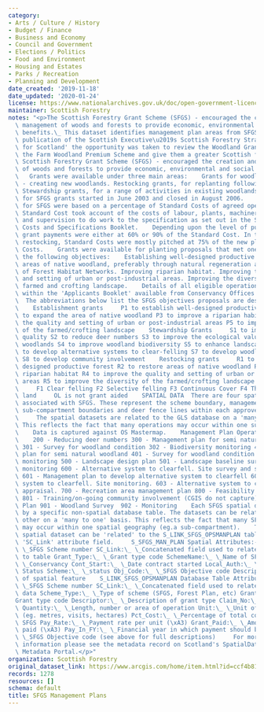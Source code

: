 ```yaml
---
category:
- Arts / Culture / History
- Budget / Finance
- Business and Economy
- Council and Government
- Elections / Politics
- Food and Environment
- Housing and Estates
- Parks / Recreation
- Planning and Development
date_created: '2019-11-18'
date_updated: '2020-01-24'
license: https://www.nationalarchives.gov.uk/doc/open-government-licence/version/3/
maintainer: Scottish Forestry
notes: "<p>The Scottish Forestry Grant Scheme (SFGS) - encouraged the creation and\
  \ management of woods and forests to provide economic, environmental and social\
  \ benefits.\_ This dataset identifies management plan areas from SFGS.  Following\
  \ publication of the Scottish Executive\u2019s Scottish Forestry Strategy 'Forests\
  \ for Scotland' the opportunity was taken to review the Woodland Grant Scheme and\
  \ the Farm Woodland Premium Scheme and give them a greater Scottish focus.     The\
  \ Scottish Forestry Grant Scheme (SFGS) - encouraged the creation and management\
  \ of woods and forests to provide economic, environmental and social benefits. \
  \   Grants were available under three main areas:    Grants for woodland expansion\
  \ - creating new woodlands. Restocking grants, for replanting following felling.\
  \ Stewardship grants, for a range of activities in existing woodlands.    Applications\
  \ for SFGS grants started in June 2003 and closed in August 2006.     Most grants\
  \ for SFGS were based on a percentage of Standard Costs of agreed operations. The\
  \ Standard Cost took account of the costs of labour, plants, machinery, materials\
  \ and supervision to do work to the specification as set out in the SFGS Standard\
  \ Costs and Specifications Booklet.    Depending upon the level of public benefit,\
  \ grant payments were either at 60% or 90% of the Standard Cost. In the case of\
  \ restocking, Standard Costs were mostly pitched at 75% of the new planting Standard\
  \ Costs.    Grants were available for planting proposals that met one or more of\
  \ the following objectives:    Establishing well-designed productive woodland. Expanding\
  \ areas of native woodland, preferably through natural regeneration and the development\
  \ of Forest Habitat Networks. Improving riparian habitat. Improving the quality\
  \ and setting of urban or post-industrial areas. Improving the diversity of the\
  \ farmed and crofting landscape.    Details of all eligible operations are set out\
  \ within the 'Applicants Booklet' available from Conservancy Offices.    SFGS OBJECTIVES\
  \  The abbreviations below list the SFGS objectives proposals are designed to meet:\
  \    Establishment grants     P1 to establish well-designed productive forest P2\
  \ to expand the area of native woodland P3 to improve a riparian habitat P4 to improve\
  \ the quality and setting of urban or post-industrial areas P5 to improve the diversity\
  \ of the farmed/crofting landscape    Stewardship Grants     S1 to improve timber\
  \ quality S2 to reduce deer numbers S3 to improve the ecological value of native\
  \ woodlands S4 to improve woodland biodiversity S5 to enhance landscape value S6\
  \ to develop alternative systems to clear-felling S7 to develop woodland recreation\
  \ S8 to develop community involvement    Restocking grants     R1 to produce well\
  \ designed productive forest R2 to restore areas of native woodland R3 to improve\
  \ riparian habitat R4 to improve the quality and setting of urban or post-industrial\
  \ areas R5 to improve the diversity of the farmed/crofting landscape    Felling\
  \     F1 Clear felling F2 Selective felling F3 Continuous Cover F4 Thinning    Other\
  \ land     OL is not grant aided    SPATIAL DATA  There are four spatial datasets\
  \ associated with SFGS. These represent the scheme boundary, management plan boundaries,\
  \ sub-compartment boundaries and deer fence lines within each approved SFGS scheme.\
  \     The spatial datasets are related to the GLS database on a 'many to one' basis.\
  \ This reflects the fact that many operations may occur within one sub-compartment.\
  \    Data is captured against OS Mastermap.    Management Plan Operation References\
  \    200 - Reducing deer numbers 300 - Management plan for semi natural woodland\
  \ 301 - Survey for woodland condition 302 - Biodiversity monitoring 400 - Management\
  \ plan for semi natural woodland 401 - Survey for woodland condition 402 - Biodiversity\
  \ monitoring 500 - Landscape design plan 501 - Landscape baseline survey 502 - Landscape\
  \ monitoring 600 - Alternative system to clearfell. Site survey and stand appraisal.\
  \ 601 - Management plan to develop alternative system to clearfell 602 - Alternative\
  \ system to clearfell. Site monitoring. 603 - Alternative system to clearfell. Stand\
  \ appraisal. 700 - Recreation area management plan 800 - Feasibility assessment\
  \ 801 - Training/on-going community involvement (CGIS do not capture) 900 - Management\
  \ Plan 901 - Woodland Survey  902 - Monitoring    Each SFGS spatial dataset is accompanied\
  \ by a specific non-spatial database table. The datasets can be related to each\
  \ other on a 'many to one' basis. This reflects the fact that many SFGS operations\
  \ may occur within one spatial geography (eg.a sub-compartment).    The S_SFGS_MAN_PLAN\
  \ spatial dataset can be 'related' to the S_LINK_SFGS_OPSMANPLAN table using the\
  \ 'SC_Link' attribute field.     S_SFGS_MAN_PLAN Spatial Attributes:-    SchemeNo:\_\
  \ \_SFGS Scheme number SC_Link:\_ \_Concatenated field used to relate spatial data\
  \ to table Grant_Type:\_ \_Grant type code SchemeName:\_ \_Name of SFGS Scheme Cons_Name:\_\
  \ \_Conservancy Cont_Start:\_ \_Date contract started Local_Auth:\_ \_Local Authority\
  \ Status Scheme:\_ \_status Obj_Code:\_ \_SFGS Objective code Descriptor:\_ \_Description\
  \ of spatial feature    S_LINK_SFGS_OPSMANPLAN Database Table Attributes:-    SchemeNo:\_\
  \ \_SFGS Scheme number SC_Link:\_ \_Concatenated field used to relate table to spatial\
  \ data Scheme_Type:\_ \_Type of scheme (SFGS, Forest Plan, etc) Grant_Type:\_ \_\
  Grant type code Descriptor:\_ \_Description of grant type Claim_No:\_ \_Claim number\
  \ Quantity:\_ \_Length, number or area of operation Unit:\_ \_Unit of operation\
  \ (eg. metres, visits, hectares) Pct_Cost:\_ \_Percentage of total cost paid under\
  \ SFGS Pay_Rate:\_ \_Payment rate per unit (\xA3) Grant_Paid:\_ \_Amount of grant\
  \ paid (\xA3) Pay_In_FY:\_ \_Financial year in which payment should be made Obj_Code:\_\
  \ \_SFGS Objective code (see above for full descriptions)     For more detailed\
  \ information please see the metadata record on Scotland's SpatialData.gov.scot\
  \ Metadata Portal.</p>"
organization: Scottish Forestry
original_dataset_link: https://www.arcgis.com/home/item.html?id=ccf4b816d84349ee8aeab26132e4f999
records: 1278
resources: []
schema: default
title: SFGS Management Plans
---
```

